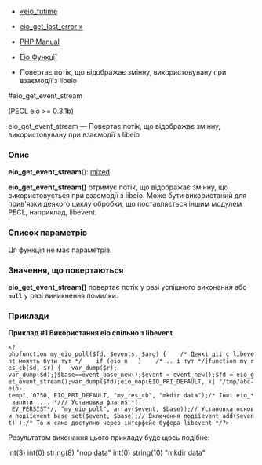 - [«eio_futime](function.eio-futime.md)
- [eio_get_last_error »](function.eio-get-last-error.md)

- [PHP Manual](index.md)
- [Eio Функції](ref.eio.md)
- Повертає потік, що відображає змінну, використовувану при
взаємодії з libeio

#eio_get_event_stream

(PECL eio \>= 0.3.1b)

eio_get_event_stream — Повертає потік, що відображає змінну,
використовувану при взаємодії з libeio

### Опис

**eio_get_event_stream**():
[mixed](language.types.declarations.md#language.types.declarations.mixed)

**eio_get_event_stream()** отримує потік, що відображає змінну,
що використовується при взаємодії з libeio. Може бути використаний для
прив'язки деякого циклу обробки, що поставляється іншим модулем PECL,
наприклад, libevent.

### Список параметрів

Ця функція не має параметрів.

### Значення, що повертаються

**eio_get_event_stream()** повертає потік у разі успішного
виконання або **`null`** у разі виникнення помилки.

### Приклади

**Приклад #1 Використання eio спільно з libevent**

`<?phpfunction my_eio_poll($fd, $events, $arg) {    /* Деякі дії с libevent можуть бути тут */    if (eio_n   }    /* .. і тут */}function my_res_cb($d, $r) {   var_dump($r); var_dump($d);}$base==event_base_new();$event = event_new();$fd = eio_get_event_stream();var_dump($fd);eio_nop(EIO_PRI_DEFAULT, k| "/tmp/abc-eio-temp", 0750, EIO_PRI_DEFAULT, "my_res_cb", "mkdir data");/* Інші eio_* запити  ... */// Установка флаги$ *| EV_PERSIST*/, "my_eio_poll", array($event, $base));// Установка основи подіїevent_base_set($event, $base);// Включення подіїevent_add($event) );/* То ж саме доступно через інтерфейс буфера libevent */?> `

Результатом виконання цього прикладу буде щось подібне:

int(3)
int(0)
string(8) "nop data"
int(0)
string(10) "mkdir data"
